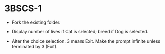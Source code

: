 # 3BSCS-1

 - Fork the existing folder.

 - Display number of lives if Cat is selected; breed if Dog is selected.
 - Alter the choice selection.  3 means Exit. Make the prompt infinite unless terminated by 3 (Exit).
